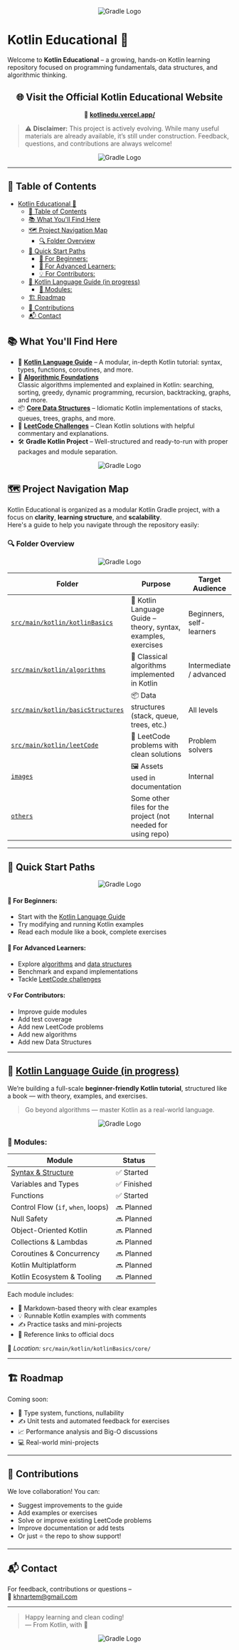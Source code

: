 <div align="center">
  <picture>
    <source media="(prefers-color-scheme: dark)" srcset="images/ClearLogoInv.png">
    <img alt="Gradle Logo" src="images/ClearLogoInv.png">
  </picture>
</div>

# Kotlin Educational 🚀

Welcome to **Kotlin Educational** – a growing, hands-on Kotlin learning repository focused on programming fundamentals, data structures, and algorithmic thinking.
<div align="center">

<h2>🌐 Visit the Official Kotlin Educational Website</h2>

🔗 <a href="https://kotlinedu.vercel.app/" target="_blank"><strong>kotlinedu.vercel.app/</strong></a>

</div>

> ⚠️ **Disclaimer:** This project is actively evolving. While many useful materials are already available, it’s still under construction. Feedback, questions, and contributions are always welcome!
<div align="center">
  <picture>
    <source media="(prefers-color-scheme: dark)" srcset="images/SloganSecondPic.png">
    <img alt="Gradle Logo" src="images/SloganSecondPic.png">
  </picture>
</div>

---

## 📑 Table of Contents

<!-- TOC -->
* [Kotlin Educational 🚀](#kotlin-educational-)
  * [📑 Table of Contents](#-table-of-contents)
  * [📚 What You'll Find Here](#-what-youll-find-here)
  * [🗺️ Project Navigation Map](#-project-navigation-map)
    * [🔍 Folder Overview](#-folder-overview)
  * [🧭 Quick Start Paths](#-quick-start-paths)
      * [👶 For Beginners:](#-for-beginners)
      * [🧠 For Advanced Learners:](#-for-advanced-learners)
      * [💡 For Contributors:](#-for-contributors)
  * [📘 Kotlin Language Guide (in progress)](#-kotlin-language-guide--in-progress-)
    * [📖 Modules:](#-modules)
  * [🏗️ Roadmap](#-roadmap)
  * [🤝 Contributions](#-contributions)
  * [📬 Contact](#-contact)
<!-- TOC -->

## 📚 What You'll Find Here

- 🧠 **[Kotlin Language Guide](https://github.com/khnychenkoav/KotlinEducational/tree/master/src/main/kotlin/kotlinBasics)** – A modular, in-depth Kotlin tutorial: syntax, types, functions, coroutines, and more.
- 🔧 **[Algorithmic Foundations](https://github.com/khnychenkoav/KotlinEducational/tree/master/src/main/kotlin/algorithms)**  
    Classic algorithms implemented and explained in Kotlin: searching, sorting, greedy, dynamic programming, recursion, backtracking, graphs, and more.
- 📦 **[Core Data Structures](https://github.com/khnychenkoav/KotlinEducational/tree/master/src/main/kotlin/basicStructures)** – Idiomatic Kotlin implementations of stacks, queues, trees, graphs, and more.
- 🧩 **[LeetCode Challenges](https://github.com/khnychenkoav/KotlinEducational/tree/master/src/main/kotlin/leetCode)** – Clean Kotlin solutions with helpful commentary and explanations.
- 🛠️ **Gradle Kotlin Project** – Well-structured and ready-to-run with proper packages and module separation.
<div align="center">
  <picture>
    <source media="(prefers-color-scheme: dark)" srcset="images/Content.png">
    <img alt="Gradle Logo" src="images/Content.png">
  </picture>
</div>

## 🗺️ Project Navigation Map
Kotlin Educational is organized as a modular Kotlin Gradle project, with a focus on **clarity**, **learning structure**, and **scalability**.  
Here's a guide to help you navigate through the repository easily:



### 🔍 Folder Overview
<div align="center">
  <picture>
    <source media="(prefers-color-scheme: dark)" srcset="images/VisualMap.png">
    <img alt="Gradle Logo" src="images/VisualMap.png">
  </picture>
</div>

| Folder                                                                                                                            | Purpose                                                      | Target Audience |
|-----------------------------------------------------------------------------------------------------------------------------------|--------------------------------------------------------------|------------------|
| [`src/main/kotlin/kotlinBasics`](https://github.com/khnychenkoav/KotlinEducational/tree/master/src/main/kotlin/kotlinBasics)      | 📘 Kotlin Language Guide – theory, syntax, examples, exercises | Beginners, self-learners |
| [`src/main/kotlin/algorithms`](https://github.com/khnychenkoav/KotlinEducational/tree/master/src/main/kotlin/algorithms)          | 🧠 Classical algorithms implemented in Kotlin                | Intermediate / advanced |
| [`src/main/kotlin/basicStructures`](https://github.com/khnychenkoav/KotlinEducational/tree/master/src/main/kotlin/basicStructures) | 📦 Data structures (stack, queue, trees, etc.)               | All levels |
| [`src/main/kotlin/leetCode`](https://github.com/khnychenkoav/KotlinEducational/tree/master/src/main/kotlin/leetCode)              | 🧩 LeetCode problems with clean solutions                    | Problem solvers |
| [`images`](https://github.com/khnychenkoav/KotlinEducational/tree/master/images)                                                  | 🖼 Assets used in documentation                              | Internal |
| [`others`](https://github.com/khnychenkoav/KotlinEducational/tree/master)                                                   | Some other files for the project (not needed for using repo) | Internal |

---

## 🧭 Quick Start Paths
<div align="center">
  <picture>
    <source media="(prefers-color-scheme: dark)" srcset="images/QuickStart.png">
    <img alt="Gradle Logo" src="images/QuickStart.png">
  </picture>
</div>

#### 👶 For Beginners:
- Start with the [Kotlin Language Guide](https://github.com/khnychenkoav/KotlinEducational/tree/master/src/main/kotlin/kotlinBasics)
- Try modifying and running Kotlin examples
- Read each module like a book, complete exercises

#### 🧠 For Advanced Learners:
- Explore [algorithms](https://github.com/khnychenkoav/KotlinEducational/tree/master/src/main/kotlin/algorithms) and [data structures](https://github.com/khnychenkoav/KotlinEducational/tree/master/src/main/kotlin/basicStructures)
- Benchmark and expand implementations
- Tackle [LeetCode challenges](https://github.com/khnychenkoav/KotlinEducational/tree/master/src/main/kotlin/leetCode)

#### 💡 For Contributors:
- Improve guide modules
- Add test coverage
- Add new LeetCode problems
- Add new algorithms
- Add new Data Structures

---

## 📘 [Kotlin Language Guide (in progress)](https://github.com/khnychenkoav/KotlinEducational/tree/master/src/main/kotlin/kotlinBasics)

We’re building a full-scale **beginner-friendly Kotlin tutorial**, structured like a book — with theory, examples, and exercises.

> Go beyond algorithms — master Kotlin as a real-world language.
<div align="center">
  <picture>
    <source media="(prefers-color-scheme: dark)" srcset="images/Textbook.png">
    <img alt="Gradle Logo" src="images/Textbook.png">
  </picture>
</div>

### 📖 Modules:

| Module                             | Status     |
|------------------------------------|------------|
| [Syntax & Structure ](https://github.com/khnychenkoav/KotlinEducational/tree/master/src/main/kotlin/kotlinBasics/core/syntax)            | ✅ Started  |
| Variables and Types                | ✅ Finished |
| Functions                          | ✅ Started |
| Control Flow (`if`, `when`, loops) | 🔜 Planned |
| Null Safety                        | 🔜 Planned |
| Object-Oriented Kotlin             | 🔜 Planned |
| Collections & Lambdas              | 🔜 Planned |
| Coroutines & Concurrency           | 🔜 Planned |
| Kotlin Multiplatform               | 🔜 Planned |
| Kotlin Ecosystem & Tooling         | 🔜 Planned |

Each module includes:
- 📘 Markdown-based theory with clear examples
- 💡 Runnable Kotlin examples with comments
- ✍️ Practice tasks and mini-projects
- 📎 Reference links to official docs

📍 *Location:* `src/main/kotlin/kotlinBasics/core/`

---

## 🏗️ Roadmap

Coming soon:
- 🧠 Type system, functions, nullability
- ✍️ Unit tests and automated feedback for exercises
- 📈 Performance analysis and Big-O discussions
- 💻 Real-world mini-projects

---

## 🤝 Contributions

We love collaboration! You can:
- Suggest improvements to the guide
- Add examples or exercises
- Solve or improve existing LeetCode problems
- Improve documentation or add tests
- Or just ⭐ the repo to show support!

---

## 📬 Contact

For feedback, contributions or questions –  
📧 [khnartem@gmail.com](mailto:khnartem@gmail.com)

---

> Happy learning and clean coding!  
> — From Kotlin, with 💛

<div align="center">
  <picture>
    <source media="(prefers-color-scheme: dark)" srcset="images/EndingLow.png">
    <img alt="Gradle Logo" src="images/EndingLow.png">
  </picture>
</div>